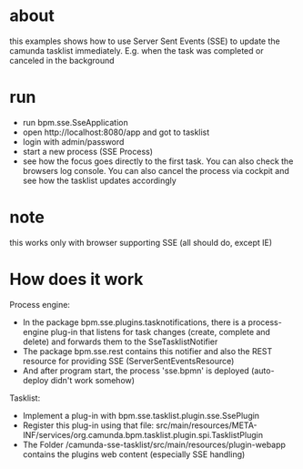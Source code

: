 # about
this examples shows how to use Server Sent Events (SSE) to update the camunda tasklist immediately. E.g. when the task was completed or canceled in the background

# run
- run bpm.sse.SseApplication
- open http://localhost:8080/app and got to tasklist
- login with admin/password
- start a new process (SSE Process)
- see how the focus goes directly to the first task. You can also check the browsers log console.
   You can also cancel the process via cockpit and see how the tasklist updates accordingly

# note
this works only with browser supporting SSE (all should do, except IE)


# How does it work
Process engine:
- In the package bpm.sse.plugins.tasknotifications, there is a process-engine plug-in that listens for task changes (create, complete and delete) and forwards them to the SseTasklistNotifier
- The package bpm.sse.rest contains this notifier and also the REST resource for providing SSE (ServerSentEventsResource)
- And after program start, the process 'sse.bpmn' is deployed (auto-deploy didn't work somehow)

Tasklist:
- Implement a plug-in with bpm.sse.tasklist.plugin.sse.SsePlugin
- Register this plug-in using that file:  src/main/resources/META-INF/services/org.camunda.bpm.tasklist.plugin.spi.TasklistPlugin
- The Folder /camunda-sse-tasklist/src/main/resources/plugin-webapp contains the plugins web content (especially SSE handling)